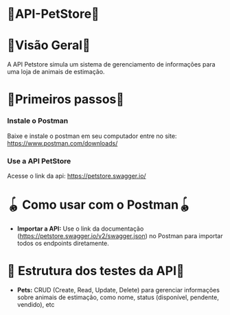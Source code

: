 # 🐶API-PetStore🐶 #

# 👀Visão Geral👀 #
A API Petstore simula um sistema de gerenciamento de informações para uma loja de animais de estimação. 

# 🏃Primeiros passos🏃 #
### Instale o Postman ###
Baixe e instale o postman em seu computador entre no site: https://www.postman.com/downloads/
### Use a API PetStore ###
Acesse o link da api: https://petstore.swagger.io/

# 🪀 Como usar com o Postman🪀  #
+ **Importar a API:** Use o link da documentação (https://petstore.swagger.io/v2/swagger.json) no Postman para importar todos os endpoints diretamente.


# 🔨 Estrutura dos testes da API🔨  #
+ **Pets:** CRUD (Create, Read, Update, Delete) para gerenciar informações sobre animais de estimação, como nome, status (disponível, pendente, vendido), etc




